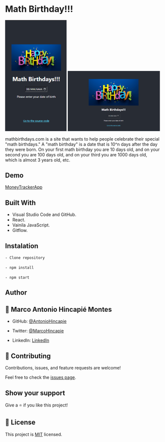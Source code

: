 # Math Birthday!!!

<img src="/src/helpers/images/mobile-version.png" width="200">

<img src="/src/helpers/images/desktop-version.png" width="300">

mathbirthdays.com is a site that wants to help people celebrate their special "math birthdays." A
"math birthday" is a date that is 10^n days after the day they were born. On your first math
birthday you are 10 days old, and on your second you are 100 days old, and on your third you
are 1000 days old, which is almost 3 years old, etc.

## Demo

[MoneyTrackerApp](https://money-tracker-rails-app.herokuapp.com/)

## Built With

- Visual Studio Code and GitHub.
- React.
- Vainila JavaScript.
- Gitflow.

## Instalation

```
- Clone repository

- npm install

- npm start
```

## Author

## 👤 **Marco Antonio Hincapié Montes**

- GitHub: [@AntonioHincapie](https://github.com/AntonioHincapie)

- Twitter: [@MarcoHincapie](https://twitter.com/MarcoHincapie)

- LinkedIn: [LinkedIn](https://www.linkedin.com/in/antoniohincapie/)

## 🤝 Contributing

Contributions, issues, and feature requests are welcome!

Feel free to check the [issues page](../../issues/).

## Show your support

Give a ⭐️ if you like this project!

## 📝 License

This project is [MIT](./LICENSE) licensed.
